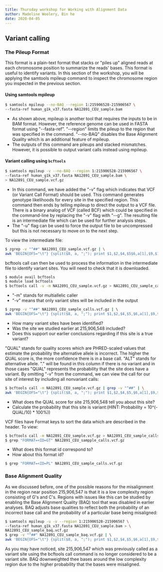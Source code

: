 ```yaml
---
title: Thursday workshop for Working with Alignment Data
author: Madeline Woolery, Bin he
date: 2020-04-05
---
```


## Variant calling
### The Pileup Format
This format is a plain-text format that stacks or "piles up" aligned reads at each chromosome position to summarize the reads' bases. This format is useful to identify variants. In this section of the workshop, you will be applying the samtools mpileup command to inspect the chromosome region you inspected in the previous section.

#### Using samtools mpileup

```bash
$ samtools mpileup --no-BAQ --region 1:215906528-215906567 \ 
--fasta-ref human_g1k_v37.fasta NA12891_CEU_sample.bam
```

- As shown above, mpileup is another tool that requires the inputs to be in BAM format. However, the reference genome can be used in FASTA format using "--fasta-ref". "--region" limits the pileup to the region that was specified in the command. "--no-BAQ" disables the Base Alignment Quality which is an additional feature of mpileup.
- The outputs of this command are pileups and stacked mismatches. However, it is possible to output variant calls instead using mpileup.

#### Variant calling using `bcftools`
```bash
$ samtools mpileup -v --no-BAQ --region 1:215906528-215906567 \ 
--fasta-ref human_g1k_v37.fasta NA12891_CEU_sample.bam \ 
> NA12891_CEU_sample.vcf.gz
```

- In this command, we have added the "-v" flag which indicates that VCF (or Variant Call Format) should be used. This command generates genotype likelihoods for every site in the specified region. This command then ends by telling mpileup to direct the output to a VCF file. There is a binary analog of VCF (called BCF) which could be specified in the command-line by replacing the "-v" flag with "--g". The resulting file is an intermediate file which can be used for further analysis steps.
- The "-u" flag can be used to force the output file to be uncompressed but this is not necessary to move on to the next step.
 
To view the intermediate file:
```bash
$ zgrep -v "^##" NA12891_CEU_sample.vcf.gz | \
awk 'BEGIN{OFS="\t"} {split($8, a, ";"); print $1,$2,$4,$5$6,a[1],$9,$10}' 
```

bcftools call can then be used to process the information in the intermediate file to identify variant sites. You will need to check that it is downloaded.

```bash
$ module avail bcftools
$ module load bcftools
$ bcftools call -v -m NA12891_CEU_sample.vcf.gz > NA12891_CEU_sample_calls.vcf.gz
```

- "-m" stands for multiallelic caller
- "-v" means that only variant sites will be included in the output

```bash
$ zgrep -v "^##" NA12891_CEU_sample_calls.vcf.gz | \ 
awk 'BEGIN{OFS="\t"} {split($8, a, ";"); print $1,$2,$4,$5,$6,a[1],$9,$10}'
```

- How many variant sites have been identified? 
- Was the site we studied earlier at 215,906,548 included? 
- Does this support our earlier conclusions regarding if this site is a true variant?
 
"QUAL" stands for quality scores which are PHRED-scaled values that estimate the probability the alternative allele is incorrect. The higher the QUAL score is, the more confidence there is in a base call. "ALT" stands for alternative allele. "." will be found in this column if there is no variant and in those cases "QUAL" represents the probability that the site does have a variant. By omitting "-v" from the command, we can view the call for our site of interest by including all nonvariant calls:

```bash
$ bcftools call -m NA12891_CEU_sample.vcf.gz | grep -v "^##" | \
awk 'BEGIN{OFS="\t"} {split($8, a, ";"); print $1,$2,$4,$5,$6,a[1],$9,$10}'
```

- What does the QUAL score for site 215,906,548 tell you about this site?
- Calculate the probability that this site is variant:(HINT: Probability = 10^(-QUAL/10) * 100%))
 
VCF files have Format keys to sort the data which are described in the header. To view:

```bash
$ bcftools call -m NA12891_CEU_sample.vcf.gz > NA12891_CEU_sample_calls.vcf.gz
$ grep "FORMAT=<ID=GT" NA12891_CEU_sampple_calls.vcf.gz
```

- What does this format id correspond to?
- How about this format id?

```bash
$ grep "FORMAT=<ID=PL" NA12891_CEU_sample_calls.vcf.gz
```

### Base Alignment Quality
As we discussed before, one of the possible reasons for the misalignment in the region near position 215,906,547 is that it is a low complexity region consisting of G's and C's. Regions with issues like this can be studied by enabling the Base Alignment Quality (BAQ) tool that was disabled in earlier analyses. BAQ adjusts base qualities to reflect both the probability of an incorrect base call and the probability of a particular base being misaligned:

```bash
$ samtools mpileup -u -v --region 1:215906528-215906567 \ 
--fasta-ref human_g1k_v37.fasta NA12891_CEU_sample.bam > \ 
NA12891_CEU_sample_baq.vcf.gz
$ grep -v "^##" NA12891_CEU_sample_baq.vcf.gz | \ 
awk 'BEGIN{OFS="\t"} {split($8, a, ";"); print $1,$2,$4,$5,$6,a[1],$9,$10}'
```

As you may have noticed, site 215,906,547 which was previously called as a variant site using the bcftools call command is no longer considered to be a variant site. BAQ downweighted thee bases around the low complexity region due to the higher probability that the bases were misaligned.
